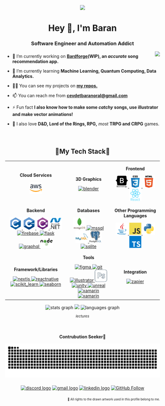 <div align="center">
  <img src="https://github.com/BaranDev/BaranDev/assets/67805576/4d51460c-ea42-494d-bf4a-b78427051996" width="120" />
</div>
<h1 align="center">Hey 👋, I'm Baran</h1>
<h3 align="center">Software Engineer and Automation Addict</h3>
  <img align="right" src="https://visitor-badge.laobi.icu/badge?page_id=barandev" />

###

- 🔭 I’m currently working on **[Bardforge](https://www.bardforge.com)(WIP), an *accurate* song recommendation app.**

- 🌱 I’m currently learning **Machine Learning, Quantum Computing, Data Analytics.**

- 👨‍💻 You can see my projects on **<a href="https://github.com/BaranDev?tab=repositories">my repos.</a>**

- 📫 You can reach me from **<a href="mailto:cevdetbaranoral@gmail.com">cevdetbaranoral@gmail.com</a>**

- ⚡ Fun fact **I also know how to make some *catchy* songs, use illustrator and make vector animations!**

- 🏰 I also love **D&D, Lord of the Rings, RPG,** *most* **TRPG and CRPG** games. 

###

<br>
<h2 align="center">💾My Tech Stack💾</h3>

<table border="0">
  <tr>
    <td align="center" width="350">
      <p><strong>Cloud Services</strong></p>
      <a href="https://aws.amazon.com" target="_blank" rel="noreferrer"> <img src="https://raw.githubusercontent.com/devicons/devicon/master/icons/amazonwebservices/amazonwebservices-original-wordmark.svg" alt="aws" width="40" height="40"/> </a>
    </td>
    <td align="center" width="350">
      <p><strong>3D Graphics</strong></p>
      <a href="https://www.blender.org/" target="_blank" rel="noreferrer"> <img src="https://download.blender.org/branding/community/blender_community_badge_white.svg" alt="blender" width="40" height="40"/> </a>
    </td>
    <td align="center" width="350">
      <p><strong>Frontend</strong></p>
      <a href="https://getbootstrap.com" target="_blank" rel="noreferrer"> <img src="https://raw.githubusercontent.com/devicons/devicon/master/icons/bootstrap/bootstrap-plain-wordmark.svg" alt="bootstrap" width="40" height="40"/> </a>
      <a href="https://www.w3schools.com/css/" target="_blank" rel="noreferrer"> <img src="https://raw.githubusercontent.com/devicons/devicon/master/icons/css3/css3-original-wordmark.svg" alt="css3" width="40" height="40"/> </a>
      <a href="https://www.w3.org/html/" target="_blank" rel="noreferrer"> <img src="https://raw.githubusercontent.com/devicons/devicon/master/icons/html5/html5-original-wordmark.svg" alt="html5" width="40" height="40"/> </a>
      <a href="https://reactjs.org/" target="_blank" rel="noreferrer"> <img src="https://raw.githubusercontent.com/devicons/devicon/master/icons/react/react-original-wordmark.svg" alt="react" width="40" height="40"/> </a>
    </td>
  </tr>
  <tr>
    <td align="center" width="350">
      <p><strong>Backend</strong></p>
      <a href="https://www.cprogramming.com/" target="_blank" rel="noreferrer"> <img src="https://raw.githubusercontent.com/devicons/devicon/master/icons/c/c-original.svg" alt="c" width="40" height="40"/> </a>
      <a href="https://www.w3schools.com/cpp/" target="_blank" rel="noreferrer"> <img src="https://raw.githubusercontent.com/devicons/devicon/master/icons/cplusplus/cplusplus-original.svg" alt="cplusplus" width="40" height="40"/> </a>
      <a href="https://www.w3schools.com/cs/" target="_blank" rel="noreferrer"> <img src="https://raw.githubusercontent.com/devicons/devicon/master/icons/csharp/csharp-original.svg" alt="csharp" width="40" height="40"/> </a>
      <a href="https://dotnet.microsoft.com/" target="_blank" rel="noreferrer"> <img src="https://raw.githubusercontent.com/devicons/devicon/master/icons/dot-net/dot-net-original-wordmark.svg" alt="dotnet" width="40" height="40"/> </a>
      <a href="https://firebase.google.com/" target="_blank" rel="noreferrer"> <img src="https://www.vectorlogo.zone/logos/firebase/firebase-icon.svg" alt="firebase" width="40" height="40"/> </a>
      <a href="https://flask.palletsprojects.com/" target="_blank" rel="noreferrer"> <img src="https://www.vectorlogo.zone/logos/pocoo_flask/pocoo_flask-icon.svg" alt="flask" width="40" height="40"/> </a>
      <a href="https://graphql.org" target="_blank" rel="noreferrer"> <img src="https://www.vectorlogo.zone/logos/graphql/graphql-icon.svg" alt="graphql" width="40" height="40"/> </a>
      <a href="https://nodejs.org" target="_blank" rel="noreferrer"> <img src="https://raw.githubusercontent.com/devicons/devicon/master/icons/nodejs/nodejs-original-wordmark.svg" alt="nodejs" width="40" height="40"/> </a>
    </td>
    <td align="center" width="350">
      <p><strong>Databases</strong></p>
      <a href="https://www.mongodb.com/" target="_blank" rel="noreferrer"> <img src="https://raw.githubusercontent.com/devicons/devicon/master/icons/mongodb/mongodb-original-wordmark.svg" alt="mongodb" width="40" height="40"/> </a>
      <a href="https://www.microsoft.com/en-us/sql-server" target="_blank" rel="noreferrer"> <img src="https://www.svgrepo.com/show/303229/microsoft-sql-server-logo.svg" alt="mssql" width="40" height="40"/> </a>
      <a href="https://www.mysql.com/" target="_blank" rel="noreferrer"> <img src="https://raw.githubusercontent.com/devicons/devicon/master/icons/mysql/mysql-original-wordmark.svg" alt="mysql" width="40" height="40"/> </a>
      <a href="https://www.postgresql.org" target="_blank" rel="noreferrer"> <img src="https://raw.githubusercontent.com/devicons/devicon/master/icons/postgresql/postgresql-original-wordmark.svg" alt="postgresql" width="40" height="40"/> </a>
      <a href="https://www.sqlite.org/" target="_blank" rel="noreferrer"> <img src="https://www.vectorlogo.zone/logos/sqlite/sqlite-icon.svg" alt="sqlite" width="40" height="40"/> </a>
    </td>
    <td align="center" width="350">
      <p><strong>Other Programming Languages</strong></p>
      <a href="https://www.java.com" target="_blank" rel="noreferrer"> <img src="https://raw.githubusercontent.com/devicons/devicon/master/icons/java/java-original.svg" alt="java" width="40" height="40"/> </a>
      <a href="https://developer.mozilla.org/en-US/docs/Web/JavaScript" target="_blank" rel="noreferrer"> <img src="https://raw.githubusercontent.com/devicons/devicon/master/icons/javascript/javascript-original.svg" alt="javascript" width="40" height="40"/> </a>
      <a href="https://www.python.org" target="_blank" rel="noreferrer"> <img src="https://raw.githubusercontent.com/devicons/devicon/master/icons/python/python-original.svg" alt="python" width="40" height="40"/> </a>
      <a href="https://www.typescriptlang.org/" target="_blank" rel="noreferrer"> <img src="https://raw.githubusercontent.com/devicons/devicon/master/icons/typescript/typescript-original.svg" alt="typescript" width="40" height="40"/> </a>
    </td>
  </tr>
  <tr>
    <td align="center" width="350">
      <p><strong>Framework/Libraries</strong></p>
      <a href="https://nextjs.org/" target="_blank" rel="noreferrer"> <img src="https://cdn.worldvectorlogo.com/logos/nextjs-2.svg" alt="nextjs" width="40" height="40"/> </a>
      <a href="https://reactnative.dev/" target="_blank" rel="noreferrer"> <img src="https://reactnative.dev/img/header_logo.svg" alt="reactnative" width="40" height="40"/> </a>
      <a href="https://scikit-learn.org/" target="_blank" rel="noreferrer"> <img src="https://upload.wikimedia.org/wikipedia/commons/0/05/Scikit_learn_logo_small.svg" alt="scikit_learn" width="40" height="40"/> </a>
      <a href="https://seaborn.pydata.org/" target="_blank" rel="noreferrer"> <img src="https://seaborn.pydata.org/_images/logo-mark-lightbg.svg" alt="seaborn" width="40" height="40"/> </a>
    </td>
    <td align="center">
      <p><strong>Tools</strong></p>
      <a href="https://www.figma.com/" target="_blank" rel="noreferrer"> <img src="https://www.vectorlogo.zone/logos/figma/figma-icon.svg" alt="figma" width="40" height="40"/>
      <a href="https://git-scm.com/" target="_blank" rel="noreferrer"> <img src="https://www.vectorlogo.zone/logos/git-scm/git-scm-icon.svg" alt="git" width="40" height="40"/>
      <a href="https://www.adobe.com/in/products/illustrator.html" target="_blank" rel="noreferrer"> <img src="https://www.vectorlogo.zone/logos/adobe_illustrator/adobe_illustrator-icon.svg" alt="illustrator" width="40" height="40"/>
      <a href="https://www.photoshop.com/en" target="_blank" rel="noreferrer"> <img src="https://raw.githubusercontent.com/devicons/devicon/master/icons/photoshop/photoshop-line.svg" alt="photoshop" width="40" height="40"/>
      <a href="https://unity.com/" target="_blank" rel="noreferrer"> <img src="https://www.vectorlogo.zone/logos/unity3d/unity3d-icon.svg" alt="unity" width="40" height="40"/>
      <a href="https://unrealengine.com/" target="_blank" rel="noreferrer"> <img src="https://raw.githubusercontent.com/kenangundogan/fontisto/036b7eca71aab1bef8e6a0518f7329f13ed62f6b/icons/svg/brand/unreal-engine.svg" alt="unreal" width="40" height="40"/>
      <a href="https://dotnet.microsoft.com/apps/xamarin" target="_blank" rel="noreferrer"> <img src="https://raw.githubusercontent.com/detain/svg-logos/780f25886640cef088af994181646db2f6b1a3f8/svg/xamarin.svg" alt="xamarin" width="40" height="40"/>
      <a href="https://www.image-line.com" target="_blank" rel="noreferrer"> <img src="https://www.image-line.com/wp-content/themes/intracto/build/images/fl-header-logo.png" alt="xamarin" width="40" height="40"/>
    </td>
    <td align="center">
      <p><strong>Integration</strong></p>
      <a href="https://zapier.com" target="_blank" rel="noreferrer"> <img src="https://www.vectorlogo.zone/logos/zapier/zapier-icon.svg" alt="zapier" width="40" height="40"/> </a>
    </td>
  </tr>
</table>
<div align="center">
  <img src="https://github-readme-stats.vercel.app/api?username=barandev&hide_title=false&hide_rank=false&show_icons=true&include_all_commits=true&disable_animations=false&theme=synthwave&locale=en&hide_border=false" width="280" alt="stats graph"  />
<img src="https://github.com/BaranDev/BaranDev/assets/67805576/1c60c761-822d-407a-b6b9-03dd5537cd52" height="135" />
  <img src="https://github-readme-stats.vercel.app/api/top-langs?username=barandev&locale=en&hide_title=false&layout=compact&card_width=320&langs_count=5&theme=synthwave&hide_border=false" width="280" height="115" alt="languages graph"  />
</div>
<div align="center">
   <p><i><sup>lectures</sup></i></p>
</div>

<br clear="both">

<div align="center">
  <div align="center">
    <p><strong>Contrubution Seeker🐍</strong></p>
  </div>
  <img alt="Contrubutive Snake" src="https://raw.githubusercontent.com/barandev/barandev/output/github-contribution-grid-snake.svg" />
</div>


###

<div align="center">
  <a href="https://discord.com/users/247048683139366913"><img src="https://img.shields.io/badge/DISCORD-baran____-rgb(114%2C137%2C218)?style=flat-square&logo=discord&labelColor=black" height="35" alt="discord logo"  /></a>
<a href="mailto:cevdetbaranoral@gmail.com">
  <img src="https://img.shields.io/static/v1?message=Gmail&logo=gmail&label=&color=D14836&logoColor=white&labelColor=&style=for-the-badge" height="35" alt="gmail logo" /></a>
  <a href="https://www.linkedin.com/in/cevdetbaranoral/"><img src="https://img.shields.io/static/v1?message=LinkedIn&logo=linkedin&label=&color=0077B5&logoColor=white&labelColor=&style=for-the-badge" height="35" alt="linkedin logo"  /></a>
  <a href="https://github.com/barandev" target="_blank" rel="noreferrer">
  <img src="https://img.shields.io/github/followers/barandev?style=for-the-badge&logo=github" alt="GitHub Follow" height="35"/>
</a>
</div>

###

###

<div>
  <p align="right"><sup><sup>🎨 All rights to the drawn artwork used in this profile belong to me.</sup></sup></p>
</div>
